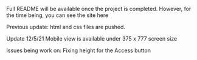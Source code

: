 Full README will be available once the project is completed.
However, for the time being, you can see the site here

Previous update: 
html and css files are pushed. 

Update 12/5/21
Mobile view is available under 375 x 777 screen size

Issues being work on:
Fixing height for the Access button